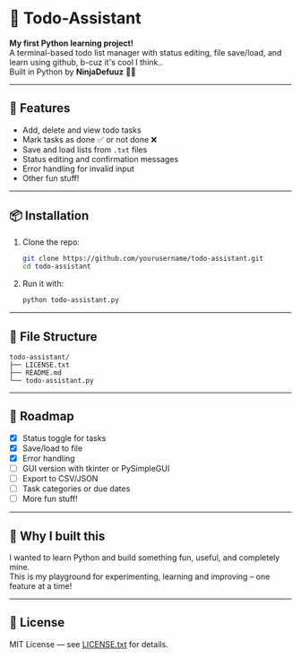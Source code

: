 # 📝 Todo-Assistant

**My first Python learning project!**  
A terminal-based todo list manager with status editing, file save/load, and learn using github, b-cuz it's cool I think..  
Built in Python by **NinjaDefuuz** 👨‍💻

---

## 🚀 Features

- Add, delete and view todo tasks
- Mark tasks as done ✅ or not done ❌
- Save and load lists from `.txt` files
- Status editing and confirmation messages
- Error handling for invalid input
- Other fun stuff!

---

## 📦 Installation

1. Clone the repo:
   ```bash
   git clone https://github.com/yourusername/todo-assistant.git
   cd todo-assistant
   ```

2. Run it with:
   ```bash
   python todo-assistant.py
   ```

---

## 📂 File Structure

```
todo-assistant/
├── LICENSE.txt
├── README.md
└── todo-assistant.py
```

---

## 🧪 Roadmap

- [x] Status toggle for tasks
- [x] Save/load to file
- [x] Error handling
- [ ] GUI version with tkinter or PySimpleGUI
- [ ] Export to CSV/JSON
- [ ] Task categories or due dates
- [ ] More fun stuff!

---

## 🧠 Why I built this

I wanted to learn Python and build something fun, useful, and completely mine.  
This is my playground for experimenting, learning and improving – one feature at a time!

---

## 📄 License

MIT License — see [LICENSE.txt](LICENSE.txt) for details.